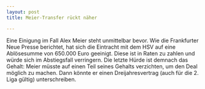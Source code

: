 ```yaml
---
layout: post
title: Meier-Transfer rückt näher

---
```


Eine Einigung im Fall Alex Meier steht unmittelbar bevor. Wie die Frankfurter Neue Presse berichtet, hat sich die Eintracht mit dem HSV auf eine Ablösesumme von 650.000 Euro geeinigt. Diese ist in Raten zu zahlen und würde sich im Abstiegsfall verringern. Die letzte Hürde ist demnach das Gehalt: Meier müsste auf einen Teil seines Gehalts verzichten, um den Deal möglich zu machen. Dann könnte er einen Dreijahresvertrag (auch für die 2. Liga gültig) unterschreiben.


